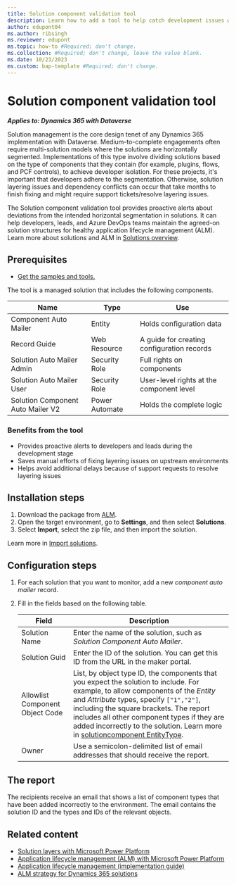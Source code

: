 ```yaml
---
title: Solution component validation tool
description: Learn how to add a tool to help catch development issues with solution components in Dynamics 365 implementation projects.
author: edupont04
ms.author: ribsingh
ms.reviewer: edupont
ms.topic: how-to #Required; don't change.
ms.collection: #Required; don't change, leave the value blank. 
ms.date: 10/23/2023
ms.custom: bap-template #Required; don't change.
---
```


# Solution component validation tool

***Applies to: Dynamics 365 with Dataverse***

Solution management is the core design tenet of any Dynamics 365 implementation with Dataverse. Medium-to-complete engagements often require multi-solution models where the solutions are horizontally segmented. Implementations of this type involve dividing solutions based on the type of components that they contain (for example, plugins, flows, and PCF controls), to achieve developer isolation. For these projects, it's important that developers adhere to the segmentation. Otherwise, solution layering issues and dependency conflicts can occur that take months to finish fixing and might require support tickets/resolve layering issues.

The Solution component validation tool provides proactive alerts about deviations from the intended horizontal segmentation in solutions. It can help developers, leads, and Azure DevOps teams maintain the agreed-on solution structures for healthy application lifecycle management (ALM). Learn more about solutions and ALM in [Solutions overview](/power-apps/maker/data-platform/solutions-overview).

## Prerequisites

- [Get the samples and tools.](https://github.com/microsoft/Dynamics-365-FastTrack-Implementation-Assets/tree/master/Customer%20Service/ALM/)

The tool is a managed solution that includes the following components.

| Name | Type | Use |
|---|---|---|
| Component Auto Mailer | Entity | Holds configuration data |
| Record Guide | Web Resource | A guide for creating configuration records |
| Solution Auto Mailer Admin | Security Role | Full rights on components |
| Solution Auto Mailer User | Security Role | User-level rights at the component level |
| Solution Component Auto Mailer V2 | Power Automate | Holds the complete logic |

### Benefits from the tool

- Provides proactive alerts to developers and leads during the development stage
- Saves manual efforts of fixing layering issues on upstream environments
- Helps avoid additional delays because of support requests to resolve layering issues

## Installation steps

1. Download the package from [ALM](https://github.com/microsoft/Dynamics-365-FastTrack-Implementation-Assets/tree/master/Customer%20Service/ALM/).
1. Open the target environment, go to **Settings**, and then select **Solutions**.
1. Select **Import**, select the zip file, and then import the solution.

Learn more in [Import solutions](/power-apps/maker/data-platform/import-update-export-solutions).

## Configuration steps

1. For each solution that you want to monitor, add a new *component auto mailer* record.
1. Fill in the fields based on the following table.

    | Field | Description |
    |---|---|
    | Solution Name | Enter the name of the solution, such as *Solution Component Auto Mailer*. |
    | Solution Guid | Enter the ID of the solution. You can get this ID from the URL in the maker portal. |
    | Allowlist Component Object Code | List, by object type ID, the components that you expect the solution to include. For example, to allow components of the *Entity* and *Attribute* types, specify `["1","2"]`, including the square brackets. The report includes all other component types if they are added incorrectly to the solution. Learn more in [solutioncomponent EntityType](/power-apps/developer/data-platform/webapi/reference/solutioncomponent?view=dataverse-latest&preserve-view=true). |
    | Owner | Use a semicolon-delimited list of email addresses that should receive the report. |

## The report

The recipients receive an email that shows a list of component types that have been added incorrectly to the environment. The email contains the solution ID and the types and IDs of the relevant objects.

## Related content

- [Solution layers with Microsoft Power Platform](/power-platform/alm/solution-layers-alm)
- [Application lifecycle management (ALM) with Microsoft Power Platform](/power-platform/alm/)
- [Application lifecycle management (implementation guide)](../implementation-guide/application-lifecycle-management.md)
- [ALM strategy for Dynamics 365 solutions](../implementation-guide/application-lifecycle-management-product.md#customer-engagement-apps)
